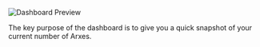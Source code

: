 
![Dashboard Preview](https://t36712295.p.clickup-attachments.com/t36712295/5380e5a4-ce4e-45ed-9dfc-fa913d4b54c6/image.png)

The key purpose of the dashboard is to give you a quick snapshot of your current number of Arxes.